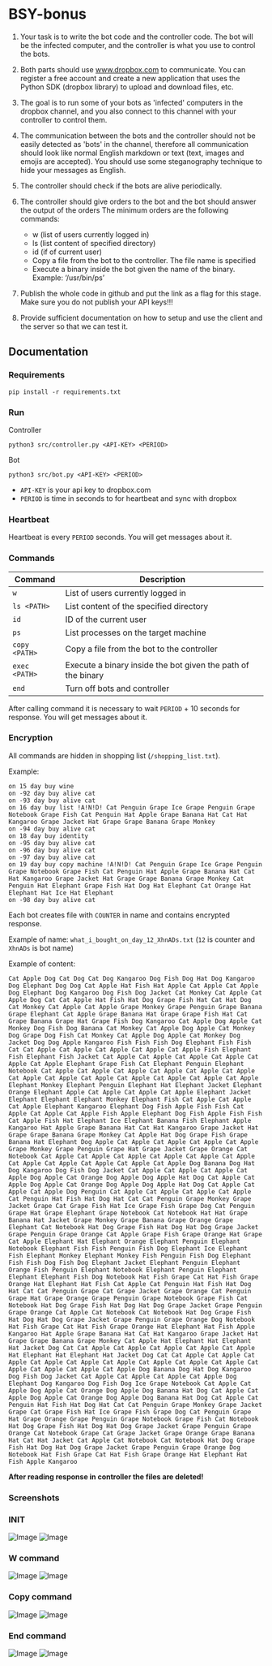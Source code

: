 # BSY-bonus

1. Your task is to write the bot code and the controller code. The bot will be the infected computer, and the controller is what you use to control the bots.

2. Both parts should use www.dropbox.com to communicate. You can register a free account and create a new application that uses the Python SDK (dropbox library) to upload and download files, etc.

3. The goal is to run some of your bots as 'infected' computers in the dropbox channel, and you also connect to this channel with your controller to control them.

4. The communication between the bots and the controller should not be easily detected as 'bots' in the channel, therefore all communication should look like normal English markdown or text (text, images and emojis are accepted). You should use some steganography technique to hide your messages as English.

5. The controller should check if the bots are alive periodically.

6. The controller should give orders to the bot and the bot should answer the output of the orders
The minimum orders are the following commands:
	- w (list of users currently logged in)
	- ls <PATH> (list content of specified directory)
	- id (if of current user)
	- Copy a file from the bot to the controller. The file name is specified
	- Execute a binary inside the bot given the name of the binary. Example: ‘/usr/bin/ps’

7. Publish the whole code in github and put the link as a flag for this stage. Make sure you do not publish your API keys!!!

8. Provide sufficient documentation on how to setup and use the client and the server so that we can test it.


## Documentation

### Requirements

`pip install -r requirements.txt`

### Run

Controller

```
python3 src/controller.py <API-KEY> <PERIOD>
```

Bot

```
python3 src/bot.py <API-KEY> <PERIOD>
```

- `API-KEY` is your api key to dropbox.com
- `PERIOD` is time in seconds to for heartbeat and sync with dropbox

### Heartbeat

Heartbeat is every `PERIOD` seconds. You will get messages about it.

### Commands

| Command          | Description                                                        |
|------------------|--------------------------------------------------------------------|
| `w`              | List of users currently logged in                                 |
| `ls <PATH>`      | List content of the specified directory                            |
| `id`             | ID of the current user                                             |
| `ps`             | List processes on the target machine                               |
| `copy <PATH>`    | Copy a file from the bot to the controller                         |
| `exec <PATH>`    | Execute a binary inside the bot given the path of the binary       |
| `end`            | Turn off bots and controller                                       |

After calling command it is necessary to wait `PERIOD` + 10 seconds for response. You will get messages about it.

### Encryption

All commands are hidden in shopping list (`/shopping_list.txt`).

Example:

```
on 15 day buy wine
on -92 day buy alive cat
on -93 day buy alive cat
on 16 day buy list !A!N!D! Cat Penguin Grape Ice Grape Penguin Grape Notebook Grape Fish Cat Penguin Hat Apple Grape Banana Hat Cat Hat Kangaroo Grape Jacket Hat Grape Grape Banana Grape Monkey
on -94 day buy alive cat
on 18 day buy identity
on -95 day buy alive cat
on -96 day buy alive cat
on -97 day buy alive cat
on 19 day buy copy machine !A!N!D! Cat Penguin Grape Ice Grape Penguin Grape Notebook Grape Fish Cat Penguin Hat Apple Grape Banana Hat Cat Hat Kangaroo Grape Jacket Hat Grape Grape Banana Grape Monkey Cat Penguin Hat Elephant Grape Fish Hat Dog Hat Elephant Cat Orange Hat Elephant Hat Ice Hat Elephant
on -98 day buy alive cat
```

Each bot creates file with `COUNTER` in name and contains encrypted response.

Example of name: `what_i_bought_on_day_12_XhnADs.txt` (`12` is counter and `XhnADs` is bot name)

Example of content:

```
Cat Apple Dog Cat Dog Cat Dog Kangaroo Dog Fish Dog Hat Dog Kangaroo Dog Elephant Dog Dog Cat Apple Hat Fish Hat Apple Cat Apple Cat Apple Dog Elephant Dog Kangaroo Dog Fish Dog Jacket Cat Monkey Cat Apple Cat Apple Dog Cat Cat Apple Hat Fish Hat Dog Grape Fish Hat Cat Hat Dog Cat Monkey Cat Apple Cat Apple Grape Monkey Grape Penguin Grape Banana Grape Elephant Cat Apple Grape Banana Hat Grape Grape Fish Hat Cat Grape Banana Grape Hat Grape Fish Dog Kangaroo Cat Apple Dog Apple Cat Monkey Dog Fish Dog Banana Cat Monkey Cat Apple Dog Apple Cat Monkey Dog Grape Dog Fish Cat Monkey Cat Apple Dog Apple Cat Monkey Dog Jacket Dog Dog Apple Kangaroo Fish Fish Fish Dog Elephant Fish Fish Cat Cat Apple Cat Apple Cat Apple Cat Apple Cat Apple Fish Elephant Fish Elephant Fish Jacket Cat Apple Cat Apple Cat Apple Cat Apple Cat Apple Cat Apple Elephant Grape Fish Cat Elephant Penguin Elephant Notebook Cat Apple Cat Apple Cat Apple Cat Apple Cat Apple Cat Apple Cat Apple Cat Apple Cat Apple Cat Apple Cat Apple Cat Apple Cat Apple Elephant Monkey Elephant Penguin Elephant Hat Elephant Jacket Elephant Orange Elephant Apple Cat Apple Cat Apple Cat Apple Elephant Jacket Elephant Elephant Elephant Monkey Elephant Fish Cat Apple Cat Apple Cat Apple Elephant Kangaroo Elephant Dog Fish Apple Fish Fish Cat Apple Cat Apple Cat Apple Fish Apple Elephant Dog Fish Apple Fish Fish Cat Apple Fish Hat Elephant Ice Elephant Banana Fish Elephant Apple Kangaroo Hat Apple Grape Banana Hat Cat Hat Kangaroo Grape Jacket Hat Grape Grape Banana Grape Monkey Cat Apple Hat Dog Grape Fish Grape Banana Hat Elephant Dog Apple Cat Apple Cat Apple Cat Apple Cat Apple Grape Monkey Grape Penguin Grape Hat Grape Jacket Grape Orange Cat Notebook Cat Apple Cat Apple Cat Apple Cat Apple Cat Apple Cat Apple Cat Apple Cat Apple Cat Apple Cat Apple Cat Apple Dog Banana Dog Hat Dog Kangaroo Dog Fish Dog Jacket Cat Apple Cat Apple Cat Apple Cat Apple Dog Apple Cat Orange Dog Apple Dog Apple Hat Dog Cat Apple Cat Apple Dog Apple Cat Orange Dog Apple Dog Apple Hat Dog Cat Apple Cat Apple Cat Apple Dog Penguin Cat Apple Cat Apple Cat Apple Cat Apple Cat Penguin Hat Fish Hat Dog Hat Cat Cat Penguin Grape Monkey Grape Jacket Grape Cat Grape Fish Hat Ice Grape Fish Grape Dog Cat Penguin Grape Hat Grape Elephant Grape Notebook Cat Notebook Hat Hat Grape Banana Hat Jacket Grape Monkey Grape Banana Grape Orange Grape Elephant Cat Notebook Hat Dog Grape Fish Hat Dog Hat Dog Grape Jacket Grape Penguin Grape Orange Cat Apple Grape Fish Grape Orange Hat Grape Cat Apple Elephant Hat Elephant Orange Elephant Penguin Elephant Notebook Elephant Fish Fish Penguin Fish Dog Elephant Ice Elephant Fish Elephant Monkey Elephant Monkey Fish Penguin Fish Dog Elephant Fish Fish Dog Fish Dog Elephant Jacket Elephant Penguin Elephant Orange Fish Penguin Elephant Notebook Elephant Penguin Elephant Elephant Elephant Fish Dog Notebook Hat Fish Grape Cat Hat Fish Grape Orange Hat Elephant Hat Fish Cat Apple Cat Penguin Hat Fish Hat Dog Hat Cat Cat Penguin Grape Cat Grape Jacket Grape Orange Cat Penguin Grape Hat Grape Orange Grape Penguin Grape Notebook Grape Fish Cat Notebook Hat Dog Grape Fish Hat Dog Hat Dog Grape Jacket Grape Penguin Grape Orange Cat Apple Cat Notebook Cat Notebook Hat Dog Grape Fish Hat Dog Hat Dog Grape Jacket Grape Penguin Grape Orange Dog Notebook Hat Fish Grape Cat Hat Fish Grape Orange Hat Elephant Hat Fish Apple Kangaroo Hat Apple Grape Banana Hat Cat Hat Kangaroo Grape Jacket Hat Grape Grape Banana Grape Monkey Cat Apple Hat Elephant Hat Elephant Hat Jacket Dog Cat Cat Apple Cat Apple Cat Apple Cat Apple Cat Apple Hat Elephant Hat Elephant Hat Jacket Dog Cat Cat Apple Cat Apple Cat Apple Cat Apple Cat Apple Cat Apple Cat Apple Cat Apple Cat Apple Cat Apple Cat Apple Cat Apple Cat Apple Dog Banana Dog Hat Dog Kangaroo Dog Fish Dog Jacket Cat Apple Cat Apple Cat Apple Cat Apple Dog Elephant Dog Kangaroo Dog Fish Dog Ice Grape Notebook Cat Apple Cat Apple Dog Apple Cat Orange Dog Apple Dog Banana Hat Dog Cat Apple Cat Apple Dog Apple Cat Orange Dog Apple Dog Banana Hat Dog Cat Apple Cat Penguin Hat Fish Hat Dog Hat Cat Cat Penguin Grape Monkey Grape Jacket Grape Cat Grape Fish Hat Ice Grape Fish Grape Dog Cat Penguin Grape Hat Grape Orange Grape Penguin Grape Notebook Grape Fish Cat Notebook Hat Dog Grape Fish Hat Dog Hat Dog Grape Jacket Grape Penguin Grape Orange Cat Notebook Grape Cat Grape Jacket Grape Orange Grape Banana Hat Cat Hat Jacket Cat Apple Cat Notebook Cat Notebook Hat Dog Grape Fish Hat Dog Hat Dog Grape Jacket Grape Penguin Grape Orange Dog Notebook Hat Fish Grape Cat Hat Fish Grape Orange Hat Elephant Hat Fish Apple Kangaroo
```

**After reading response in controller the files are deleted!**

### Screenshots

### INIT

![Image](images/01_init_bots.png)
![Image](images/02_init_controller.png)

### W command

![Image](images/03_w_command_controller.png)
![Image](images/04_w_command_bots.png)

### Copy command

![Image](images/05_copy_command_controller.png)
![Image](images/06_copy_command_bots.png)

### End command

![Image](images/07_end_command_controller.png)
![Image](images/08_end_command_bots.png)